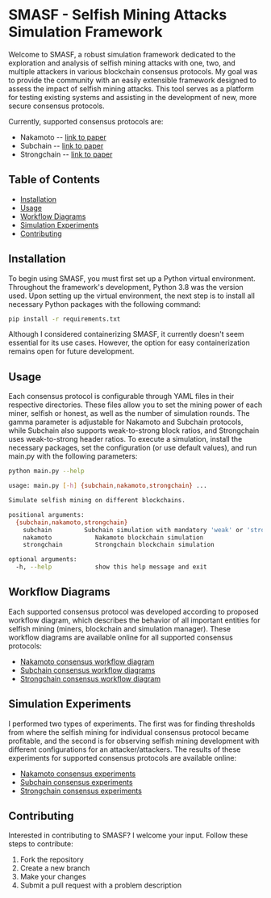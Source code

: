 # SMASF - Selfish Mining Attacks Simulation Framework

Welcome to SMASF, a robust simulation framework dedicated to the exploration
and analysis of selfish mining attacks with one, two, and multiple attackers
in various blockchain consensus protocols. My goal was to provide the community
with an easily extensible framework designed to assess the impact of selfish mining
attacks. This tool serves as a platform for testing existing systems and
assisting in the development of new, more secure consensus protocols.

Currently, supported consensus protocols are:

+ Nakamoto -- [link to paper](https://bitcoin.org/bitcoin.pdf)
+ Subchain -- [link to paper](https://ledgerjournal.org/ojs/index.php/ledger/article/view/40)
+ Strongchain -- [link to paper](https://www.usenix.org/conference/usenixsecurity19/presentation/szalachowski)

## Table of Contents

+ [Installation](#installation)
+ [Usage](#usage)
+ [Workflow Diagrams](#workflow-diagrams)
+ [Simulation Experiments](#simulation-experiments)
+ [Contributing](#contributing)

## Installation

To begin using SMASF, you must first set up a Python virtual environment.
Throughout the framework's development, Python 3.8 was the version used.
Upon setting up the virtual environment, the next step is to install all
necessary Python packages with the following command:

```bash
pip install -r requirements.txt
```

Although I considered containerizing SMASF, it currently doesn't seem
essential for its use cases. However, the option for easy containerization
remains open for future development.

## Usage

Each consensus protocol is configurable through YAML files in their respective
directories. These files allow you to set the mining power of each miner,
selfish or honest, as well as the number of simulation rounds. The gamma
parameter is adjustable for Nakamoto and Subchain protocols, while
Subchain also supports weak-to-strong block ratios, and Strongchain uses
weak-to-strong header ratios. To execute a simulation, install the necessary
packages, set the configuration (or use default values), and run main.py
with the following parameters:

```bash
python main.py --help

usage: main.py [-h] {subchain,nakamoto,strongchain} ...

Simulate selfish mining on different blockchains.

positional arguments:
  {subchain,nakamoto,strongchain}
    subchain         Subchain simulation with mandatory 'weak' or 'strong'
    nakamoto            Nakamoto blockchain simulation
    strongchain         Strongchain blockchain simulation

optional arguments:
  -h, --help            show this help message and exit
```

## Workflow Diagrams

Each supported consensus protocol was developed according to proposed
workflow diagram, which describes the behavior of all important entities
for selfish mining (miners, blockchain and simulation manager).
These workflow diagrams are available online for all supported consensus
protocols:

+ [Nakamoto consensus workflow diagram](https://miro.com/app/board/uXjVMeBFZw8=/?share_link_id=254956633663)
+ [Subchain consensus workflow diagrams](https://miro.com/app/board/uXjVMaBHSA8=/?share_link_id=48031802517)
+ [Strongchain consensus workflow diagram](https://miro.com/app/board/uXjVMZAjw5U=/?share_link_id=459699217455)

## Simulation Experiments

I performed two types of experiments. The first was for finding thresholds from where
the selfish mining for individual consensus protocol became profitable, and the second
is for observing selfish mining development with different configurations for an
attacker/attackers. The results of these experiments for supported consensus
protocols are available online:

+ [Nakamoto consensus experiments](https://docs.google.com/spreadsheets/d/1r0Z_4taUu02thfOkYR5kpf8HQZtsEOo_rOAvAe1AEfY/edit?usp=sharing)
+ [Subchain consensus experiments](https://docs.google.com/spreadsheets/d/1a80sRPVeCZLRKrEKM773YdYKN81VQ0mvEjrtVyps9TE/edit?usp=sharing)
+ [Strongchain consensus experiments](https://docs.google.com/spreadsheets/d/11LNUFQWlYa0BoNCNpiqozMAT0ijv4Eowrk6TKHE95MM/edit?usp=sharing)

## Contributing

Interested in contributing to SMASF? I welcome your input.
Follow these steps to contribute:

1. Fork the repository
2. Create a new branch
3. Make your changes
4. Submit a pull request with a problem description
